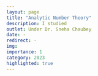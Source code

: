 ```yaml
---
layout: page
title: "Analytic Number Theory"
description: I studied 
outlet: Under Dr. Sneha Chaubey
date: -
redirect: -
img:  
importance: 1
category: 2023
highlighted: true
---
```


